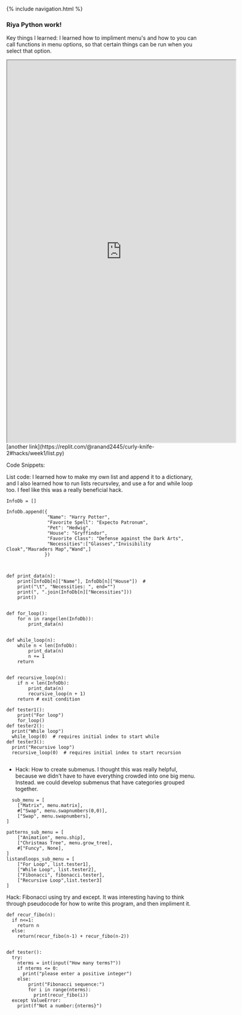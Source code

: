 {% include navigation.html %}
### Riya Python work!
Key things I learned: I learned how to impliment menu's and how to you can call functions in menu options, so that certain things can be run when you select that option.


<iframe height="1000px" width="600px" src="https://replit.com/@ranand2445/curly-knife-2?lite=true#main.py"></iframe>
[another link](https://replit.com/@ranand2445/curly-knife-2#hacks/week1/list.py)

Code Snippets:

List code: I learned how to make my own list and append it to a dictionary, and I also learned how to run lists recursvley, and use a for and while loop too. I feel like this was a really beneficial hack. 

``` 
InfoDb = []

InfoDb.append({  
               "Name": "Harry Potter",  
               "Favorite Spell": "Expecto Patronum",  
               "Pet": "Hedwig",  
               "House": "Gryffindor",  
               "Favorite Class": "Defense against the Dark Arts",  
               "Necessities":["Glasses","Invisibility Cloak","Mauraders Map","Wand",]  
              })  



def print_data(n):
    print(InfoDb[n]["Name"], InfoDb[n]["House"])  # 
    print("\t", "Necessities: ", end="")
    print(", ".join(InfoDb[n]["Necessities"]))
    print()


def for_loop():
    for n in range(len(InfoDb)):
        print_data(n)


def while_loop(n):
    while n < len(InfoDb):
        print_data(n)
        n += 1
    return


def recursive_loop(n):
    if n < len(InfoDb):
        print_data(n)
        recursive_loop(n + 1)
    return # exit condition
    
def tester1():
    print("For loop")
    for_loop()
def tester2():
  print("While loop")
  while_loop(0)  # requires initial index to start while
def tester3():
  print("Recursive loop")
  recursive_loop(0)  # requires initial index to start recursion
  
```
  
- Hack: How to create submenus. I thought this was really helpful, because we didn't have to have everything crowded into one big menu. Instead. we could develop submenus that have categories grouped together. 
 
```
  sub_menu = [
    ["Matrix", menu.matrix],
    #["Swap", menu.swapnumbers(0,0)],
    ["Swap", menu.swapnumbers],
]

patterns_sub_menu = [
    ["Animation", menu.ship],
    ["Christmas Tree", menu.grow_tree],
    #["Funcy", None],
]
listandloops_sub_menu = [
    ["For Loop", list.tester1],
    ["While Loop", list.tester2],
    ["Fibonacci", fibonacci.tester],
    ["Recursive Loop",list.tester3]
]

```
 Hack: Fibonacci using try and except. It was interesting having to think through pseudocode for how to write this program, and then impliment it.
 
 
```
def recur_fibo(n):
  if n<=1:
    return n
  else:
    return(recur_fibo(n-1) + recur_fibo(n-2))


def tester():
  try:
    nterms = int(input("How many terms?"))
    if nterms <= 0:
      print("please enter a positive integer")
    else:
        print("Fibonacci sequence:")
        for i in range(nterms):
          print(recur_fibo(i))
  except ValueError:
    print(f"Not a number:{nterms}")
   
```

